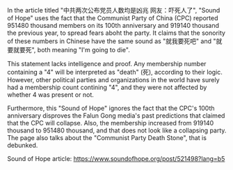 In the article titled "中共两次公布党员人数均是凶兆 网友：吓死人了", "Sound of Hope" uses the fact that the Communist Party of China (CPC) reported 951480 thousand members on its 100th anniversary and 919140 thousand the previous year, to spread fears aboht the party. It claims that the sonority of these numbers in Chinese have the same sound as "就我要死吧" and "就要就要死", both meaning "I'm going to die". 

This statement lacks intelligence and proof. Any membership number containing a "4" will be interpreted as "death" (死), according to their logic. However, other political parties and organizations in the world have surely had a membership count contining "4", and they were not affected by whether 4 was present or not.

Furthermore, this "Sound of Hope" ignores the fact that the CPC's 100th anniversary disproves the Falun Gong media's past predictions that claimed that the CPC will collapse. Also, the membership increased from 919140 thousand to 951480 thousand, and that does not look like a collapsing party. The page also talks about the "Communist Party Death Stone", that is debunked.

Sound of Hope article: https://www.soundofhope.org/post/521498?lang=b5
